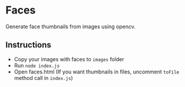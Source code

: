 # Faces

Generate face thumbnails from images using opencv.

## Instructions

- Copy your images with faces to `images` folder
- Run `node index.js`
- Open faces.html (If you want thumbnails in files, uncomment `toFile` method call in `index.js`)
